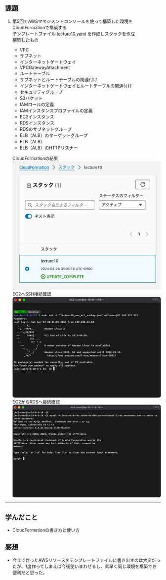 ## 課題
1. 第5回でAWSマネジメントコンソールを使って構築した環境をCloudFormationで構築する<br>
    テンプレートファイル [lecture10.yaml](./lecture10.yaml) を作成しスタックを作成<br>
    構築したもの
    - VPC
    - サブネット
    - インターネットゲートウェイ
    - VPCGatewayAttachment
    - ルートテーブル
    - サブネットとルートテーブルの関連付け
    - インターネットゲートウェイとルートテーブルの関連付け
    - セキュリティグループ
    - S3バケット
    - IAMロールの定義
    - IAMインスタンスプロファイルの定義
    - EC2インスタンス
    - RDSインスタンス
    - RDSのサブネットグループ
    - ELB（ALB）のターゲットグループ
    - ELB（ALB）
    - ELB（ALB）のHTTPリスナー

    CloudFormationの結果<br>
    ![](img/lec10/1-1.png)<br>
    EC2へSSH接続確認<br>
    ![](img/lec10/1-2.png)<br>
    EC2からRDSへ接続確認<br>
    ![](img/lec10/1-3.png)<br>

---

## 学んだこと
- CloudFormationの書き方と使い方

## 感想
- 今まで作ったAWSリソースをテンプレートファイルに書き出すのは大変だったが、1度作ってしまえば今後使いまわせるし、素早く同じ環境を構築でき便利だと思った。

